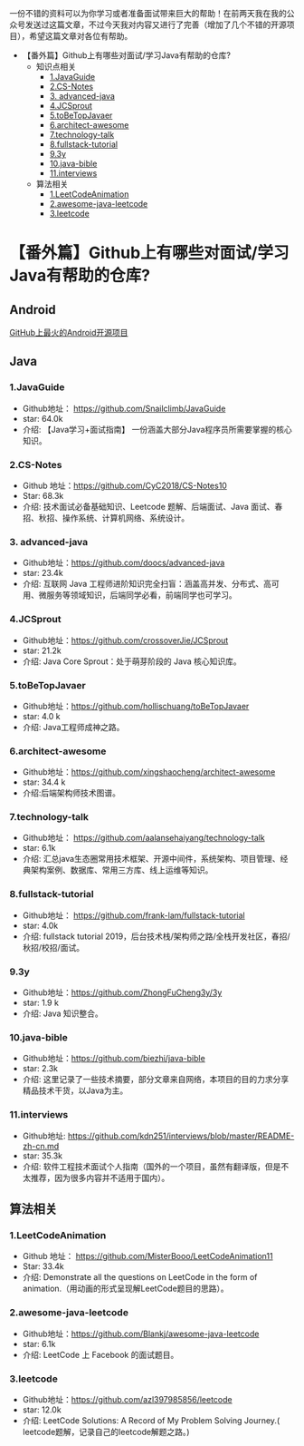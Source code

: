 一份不错的资料可以为你学习或者准备面试带来巨大的帮助！在前两天我在我的公众号发送过这篇文章，不过今天我对内容又进行了完善（增加了几个不错的开源项目），希望这篇文章对各位有帮助。

- 【番外篇】Github上有哪些对面试/学习Java有帮助的仓库?
  - 知识点相关
    - [1.JavaGuide](https://xiaozhuanlan.com/topic/9546203817#section1javaguide)
    - [2.CS-Notes](https://xiaozhuanlan.com/topic/9546203817#section2csnotes)
    - [3. advanced-java](https://xiaozhuanlan.com/topic/9546203817#section3advancedjava)
    - [4.JCSprout](https://xiaozhuanlan.com/topic/9546203817#section4jcsprout)
    - [5.toBeTopJavaer](https://xiaozhuanlan.com/topic/9546203817#section5tobetopjavaer)
    - [6.architect-awesome](https://xiaozhuanlan.com/topic/9546203817#section6architectawesome)
    - [7.technology-talk](https://xiaozhuanlan.com/topic/9546203817#section7technologytalk)
    - [8.fullstack-tutorial](https://xiaozhuanlan.com/topic/9546203817#section8fullstacktutorial)
    - [9.3y](https://xiaozhuanlan.com/topic/9546203817#section93y)
    - [10.java-bible](https://xiaozhuanlan.com/topic/9546203817#section10javabible)
    - [11.interviews](https://xiaozhuanlan.com/topic/9546203817#section11interviews)
  - 算法相关
    - [1.LeetCodeAnimation](https://xiaozhuanlan.com/topic/9546203817#section1leetcodeanimation)
    - [2.awesome-java-leetcode](https://xiaozhuanlan.com/topic/9546203817#section2awesomejavaleetcode)
    - [3.leetcode](https://xiaozhuanlan.com/topic/9546203817#section3leetcode)




# 【番外篇】Github上有哪些对面试/学习Java有帮助的仓库?

## Android

[GitHub上最火的Android开源项目](https://github.com/open-android/Android?tab=readme-ov-file)

## Java

### 1.JavaGuide

- Github地址： https://github.com/Snailclimb/JavaGuide
- star: 64.0k
- 介绍: 【Java学习+面试指南】 一份涵盖大部分Java程序员所需要掌握的核心知识。

### 2.CS-Notes

- Github 地址：https://github.com/CyC2018/CS-Notes10
- Star: 68.3k
- 介绍: 技术面试必备基础知识、Leetcode 题解、后端面试、Java 面试、春招、秋招、操作系统、计算机网络、系统设计。

### 3. advanced-java

- Github地址：https://github.com/doocs/advanced-java
- star: 23.4k
- 介绍: 互联网 Java 工程师进阶知识完全扫盲：涵盖高并发、分布式、高可用、微服务等领域知识，后端同学必看，前端同学也可学习。

### 4.JCSprout

- Github地址：https://github.com/crossoverJie/JCSprout
- star: 21.2k
- 介绍: Java Core Sprout：处于萌芽阶段的 Java 核心知识库。

### 5.toBeTopJavaer

- Github地址：https://github.com/hollischuang/toBeTopJavaer
- star: 4.0 k
- 介绍: Java工程师成神之路。

### 6.architect-awesome

- Github地址：https://github.com/xingshaocheng/architect-awesome
- star: 34.4 k
- 介绍:后端架构师技术图谱。

### 7.technology-talk

- Github地址： https://github.com/aalansehaiyang/technology-talk
- star: 6.1k
- 介绍: 汇总java生态圈常用技术框架、开源中间件，系统架构、项目管理、经典架构案例、数据库、常用三方库、线上运维等知识。

### 8.fullstack-tutorial

- Github地址： https://github.com/frank-lam/fullstack-tutorial
- star: 4.0k
- 介绍: fullstack tutorial 2019，后台技术栈/架构师之路/全栈开发社区，春招/秋招/校招/面试。

### 9.3y

- Github地址：https://github.com/ZhongFuCheng3y/3y
- star: 1.9 k
- 介绍: Java 知识整合。

### 10.java-bible

- Github地址：https://github.com/biezhi/java-bible
- star: 2.3k
- 介绍: 这里记录了一些技术摘要，部分文章来自网络，本项目的目的力求分享精品技术干货，以Java为主。

### 11.interviews

- Github地址: https://github.com/kdn251/interviews/blob/master/README-zh-cn.md
- star: 35.3k
- 介绍: 软件工程技术面试个人指南（国外的一个项目，虽然有翻译版，但是不太推荐，因为很多内容并不适用于国内）。

## 算法相关

### 1.LeetCodeAnimation

- Github 地址： https://github.com/MisterBooo/LeetCodeAnimation11
- Star: 33.4k
- 介绍: Demonstrate all the questions on LeetCode in the form of animation.（用动画的形式呈现解LeetCode题目的思路）。

### 2.awesome-java-leetcode

- Github地址：https://github.com/Blankj/awesome-java-leetcode
- star: 6.1k
- 介绍: LeetCode 上 Facebook 的面试题目。

### 3.leetcode

- Github地址：https://github.com/azl397985856/leetcode
- star: 12.0k
- 介绍: LeetCode Solutions: A Record of My Problem Solving Journey.( leetcode题解，记录自己的leetcode解题之路。)
